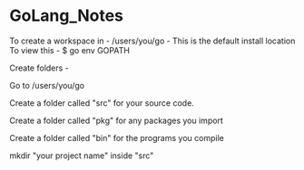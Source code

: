 # GoLang_Notes

To create a workspace in - /users/you/go - This is the default install location
To view this - $ go env GOPATH

Create folders - 

Go to /users/you/go

Create a folder called "src" for your source code.

Create a folder called "pkg" for any packages you import

Create a folder called "bin" for the programs you compile

mkdir "your project name" inside "src"
